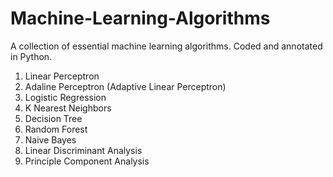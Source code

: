 # Machine-Learning-Algorithms

A collection of essential machine learning algorithms. Coded and annotated in Python.

1. Linear Perceptron
2. Adaline Perceptron (Adaptive Linear Perceptron)
3. Logistic Regression
4. K Nearest Neighbors
5. Decision Tree
6. Random Forest
7. Naive Bayes
8. Linear Discriminant Analysis
9. Principle Component Analysis

